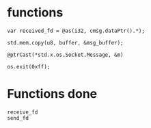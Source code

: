 # functions

	var received_fd = @as(i32, cmsg.dataPtr().*);

	std.mem.copy(u8, buffer, &msg_buffer);

	@ptrCast(*std.x.os.Socket.Message, &m)

	os.exit(0xff);

# Functions done

	receive_fd
	send_fd
